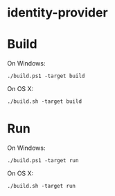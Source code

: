 # identity-provider

# Build
On Windows:
```
./build.ps1 -target build
```

On OS X:
```
./build.sh -target build
```

# Run
On Windows:
```
./build.ps1 -target run
```

On OS X:
```
./build.sh -target run
```
